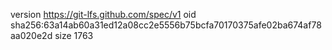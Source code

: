 version https://git-lfs.github.com/spec/v1
oid sha256:63a14ab60a31ed12a08cc2e5556b75bcfa70170375afe02ba674af78aa020e2d
size 1763
